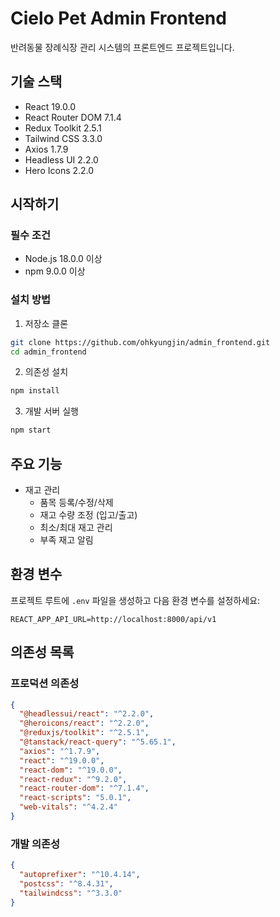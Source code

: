 # Cielo Pet Admin Frontend

반려동물 장례식장 관리 시스템의 프론트엔드 프로젝트입니다.

## 기술 스택

- React 19.0.0
- React Router DOM 7.1.4
- Redux Toolkit 2.5.1
- Tailwind CSS 3.3.0
- Axios 1.7.9
- Headless UI 2.2.0
- Hero Icons 2.2.0

## 시작하기

### 필수 조건

- Node.js 18.0.0 이상
- npm 9.0.0 이상

### 설치 방법

1. 저장소 클론
```bash
git clone https://github.com/ohkyungjin/admin_frontend.git
cd admin_frontend
```

2. 의존성 설치
```bash
npm install
```

3. 개발 서버 실행
```bash
npm start
```

## 주요 기능

- 재고 관리
  - 품목 등록/수정/삭제
  - 재고 수량 조정 (입고/출고)
  - 최소/최대 재고 관리
  - 부족 재고 알림

## 환경 변수

프로젝트 루트에 `.env` 파일을 생성하고 다음 환경 변수를 설정하세요:

```
REACT_APP_API_URL=http://localhost:8000/api/v1
```

## 의존성 목록

### 프로덕션 의존성
```json
{
  "@headlessui/react": "^2.2.0",
  "@heroicons/react": "^2.2.0",
  "@reduxjs/toolkit": "^2.5.1",
  "@tanstack/react-query": "^5.65.1",
  "axios": "^1.7.9",
  "react": "^19.0.0",
  "react-dom": "^19.0.0",
  "react-redux": "^9.2.0",
  "react-router-dom": "^7.1.4",
  "react-scripts": "5.0.1",
  "web-vitals": "^4.2.4"
}
```

### 개발 의존성
```json
{
  "autoprefixer": "^10.4.14",
  "postcss": "^8.4.31",
  "tailwindcss": "^3.3.0"
}
```
